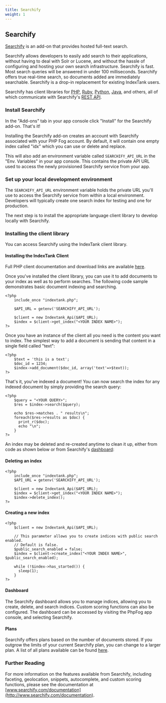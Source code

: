 ```yaml
---
title: Searchify
weight: 1
---
```


## Searchify

[Searchify](http://www.searchify.com) is an add-on that provides hosted full-text search.

Searchify allows developers to easily add search to their applications, without having to deal with Solr or Lucene, and without the hassle of configuring and hosting your own search infrastructure.  Searchify is fast.  Most search queries will be answered in under 100 milliseconds.  Searchify offers true real-time search, so documents added are immediately searchable.  Searchify is a drop-in replacement for existing IndexTank users.

Searchify has client libraries for [PHP](http://www.searchify.com/documentation/php-client), [Ruby](http://www.searchify.com/documentation/ruby-client), [Python](http://www.searchify.com/documentation/python-client), [Java](http://www.searchify.com/documentation/java-client), and others, all of which communicate with Searchify's [REST API](http://www.searchify.com/documentation/api).

### Install Searchify

In the "Add-ons" tab in your app console click "Install" for the Searchify add-on. That's it!

Installing the Searchify add-on creates an account with Searchify associated with your PHP Fog account. By default, it will contain one empty index called "idx" which you can use or delete and replace. 

This will also add an environment variable called `SEARCHIFY_API_URL` in the "Env. Variables" in your app console. This contains the private API URL used to access the newly provisioned Searchify service from your app. 

### Set up your local development environment

The `SEARCHIFY_API_URL` environment variable holds the private URL you'll use to access the Searchify service from within a local environment. Developers will typically create one search index for testing and one for production.

The next step is to install the appropriate language client library to develop locally with Searchify.

### Installing the client library

You can access Searchify using the IndexTank client library. 

#### Installing the IndexTank Client

Full PHP client documentation and download links are available [here](http://www.searchify.com/documentation/php-client).

Once you've installed the client library, you can use it to add documents to your index as well as to perform searches. The following code sample demonstrates basic document indexing and searching.


    <?php
        include_once "indextank.php";

        $API_URL = getenv('SEARCHIFY_API_URL');

        $client = new Indextank_Api($API_URL);
        $index = $client->get_index("<YOUR INDEX NAME>");
    ?>

Once you have an instance of the client all you need is the content you want to index.
The simplest way to add a document is sending that content in a single field called "text":


    <?php
        $text = 'this is a text';
        $doc_id = 1234;
        $index->add_document($doc_id, array('text'=>$text));
    ?>

That's it, you've indexed a document! You can now search the index for any indexed document by simply providing the search query:


    <?php
        $query = "<YOUR QUERY>";
        $res = $index->search($query);

        echo $res->matches . " results\n";
        foreach($res->results as $doc) {
          print_r($doc);
          echo "\n";
        }
    ?>

An index may be deleted and re-created anytime to clean it up, either from code as shown below or from Searchify's [dashboard](http://www.searchify.com/dashboard):

#### Deleting an index


    <?php
        include_once "indextank.php";
        $API_URL = getenv('SEARCHIFY_API_URL');

        $client = new Indextank_Api($API_URL);
        $index = $client->get_index("<YOUR INDEX NAME>");     
        $index->delete_index();
    ?>

#### Creating a new index


    <?php
        $client = new Indextank_Api($API_URL);

        // This parameter allows you to create indices with public search enabled.
        // Default is false. 
        $public_search_enabled = false;
        $index = $client->create_index("<YOUR INDEX NAME>", $public_search_enabled);
      
        while (!$index->has_started()) {
          sleep(1);
        }
    ?>

#### Dashboard

The Searchify dashboard allows you to manage indices, allowing you to create, delete, and search indices.  Custom scoring functions can also be configured.  The dashboard can be accessed by visiting the PhpFog app console, and selecting Searchify.

#### Plans

Searchify offers plans based on the number of documents stored. If you outgrow the limits of your current Searchify plan, you can change to a larger plan. A list of all plans available can be found [here](http://www.searchify.com/plans).

### Further Reading

For more information on the features available from Searchify, including faceting, geolocation, snippets, autocomplete, and custom scoring functions, please see the documentation at [www.searchify.com/documentation](http://www.searchify.com/documentation).
